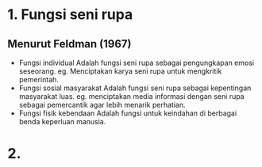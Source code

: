 # 1. Fungsi seni rupa
## Menurut Feldman (1967)
- Fungsi individual
	Adalah fungsi seni rupa sebagai pengungkapan emosi seseorang.
	eg. Menciptakan karya seni rupa untuk mengkritik pemerintah.
- Fungsi sosial masyarakat
	Adalah fungsi seni rupa sebagai kepentingan masyarakat luas.
	eg. menciptakan media informasi dengan seni rupa sebagai pemercantik agar lebih menarik perhatian.
- Fungsi fisik kebendaan
	Adalah fungsi untuk keindahan di berbagai benda keperluan manusia.
# 2.